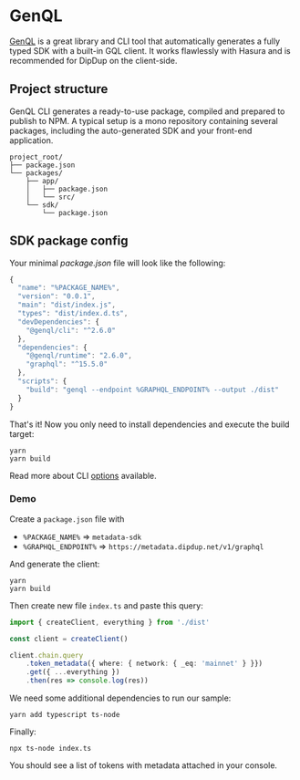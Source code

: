 # GenQL

[GenQL](https://genql.vercel.app) is a great library and CLI tool that automatically generates a fully typed SDK with a built-in GQL client. It works flawlessly with Hasura and is recommended for DipDup on the client-side.

## Project structure

GenQL CLI generates a ready-to-use package, compiled and prepared to publish to NPM. A typical setup is a mono repository containing several packages, including the auto-generated SDK and your front-end application.

```
project_root/
├── package.json
└── packages/
    ├── app/
    │   ├── package.json
    │   └── src/
    └── sdk/
        └── package.json
```

## SDK package config

Your minimal _package.json_ file will look like the following:

```typescript
{
  "name": "%PACKAGE_NAME%",
  "version": "0.0.1",
  "main": "dist/index.js",
  "types": "dist/index.d.ts",
  "devDependencies": {
    "@genql/cli": "^2.6.0"
  },
  "dependencies": {
    "@genql/runtime": "2.6.0",
    "graphql": "^15.5.0"
  },
  "scripts": {
    "build": "genql --endpoint %GRAPHQL_ENDPOINT% --output ./dist"
  }
}
```

That's it! Now you only need to install dependencies and execute the build target:

```shell
yarn
yarn build
```

Read more about CLI [options](https://genql.vercel.app/docs/cli/generate) available.

### Demo

Create a `package.json` file with

* `%PACKAGE_NAME%` => `metadata-sdk`
* `%GRAPHQL_ENDPOINT%` => `https://metadata.dipdup.net/v1/graphql`

And generate the client:

```
yarn
yarn build
```

Then create new file `index.ts` and paste this query:

```typescript
import { createClient, everything } from './dist'

const client = createClient()

client.chain.query
    .token_metadata({ where: { network: { _eq: 'mainnet' } }})
    .get({ ...everything })
    .then(res => console.log(res))
```

We need some additional dependencies to run our sample:

```
yarn add typescript ts-node
```

Finally:

```
npx ts-node index.ts
```

You should see a list of tokens with metadata attached in your console.
